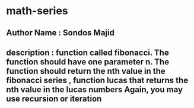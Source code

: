# math-series

## Author Name : Sondos Majid 
## description : function called fibonacci. The function should have one parameter n. The function should return the nth value in the fibonacci series , function lucas that returns the nth value in the lucas numbers Again, you may use recursion or iteration
